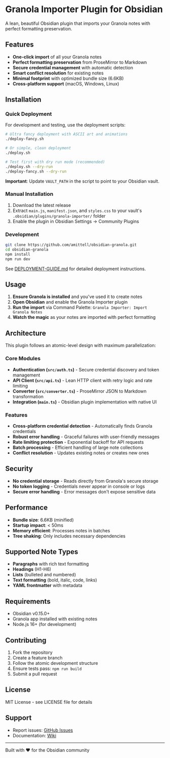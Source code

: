 # Granola Importer Plugin for Obsidian

A lean, beautiful Obsidian plugin that imports your Granola notes with perfect formatting preservation.

## Features

- **One-click import** of all your Granola notes
- **Perfect formatting preservation** from ProseMirror to Markdown
- **Secure credential management** with automatic detection
- **Smart conflict resolution** for existing notes
- **Minimal footprint** with optimized bundle size (6.6KB)
- **Cross-platform support** (macOS, Windows, Linux)

## Installation

### Quick Deployment

For development and testing, use the deployment scripts:

```bash
# Ultra fancy deployment with ASCII art and animations
./deploy-fancy.sh

# Or simple, clean deployment
./deploy.sh

# Test first with dry run mode (recommended)
./deploy.sh --dry-run
./deploy-fancy.sh --dry-run
```

**Important**: Update `VAULT_PATH` in the script to point to your Obsidian vault.

### Manual Installation

1. Download the latest release
2. Extract `main.js`, `manifest.json`, and `styles.css` to your vault's `.obsidian/plugins/granola-importer/` folder
3. Enable the plugin in Obsidian Settings → Community Plugins

### Development

```bash
git clone https://github.com/amittell/obsidian-granola.git
cd obsidian-granola
npm install
npm run dev
```

See [DEPLOYMENT-GUIDE.md](DEPLOYMENT-GUIDE.md) for detailed deployment instructions.

## Usage

1. **Ensure Granola is installed** and you've used it to create notes
2. **Open Obsidian** and enable the Granola Importer plugin
3. **Run the import** via Command Palette: `Granola Importer: Import Granola Notes`
4. **Watch the magic** as your notes are imported with perfect formatting

## Architecture

This plugin follows an atomic-level design with maximum parallelization:

### Core Modules

- **Authentication (`src/auth.ts`)** - Secure credential discovery and token management
- **API Client (`src/api.ts`)** - Lean HTTP client with retry logic and rate limiting
- **Converter (`src/converter.ts`)** - ProseMirror JSON to Markdown transformation
- **Integration (`main.ts`)** - Obsidian plugin implementation with native UI

### Features

- **Cross-platform credential detection** - Automatically finds Granola credentials
- **Robust error handling** - Graceful failures with user-friendly messages
- **Rate limiting protection** - Exponential backoff for API requests
- **Batch processing** - Efficient handling of large note collections
- **Conflict resolution** - Updates existing notes or creates new ones

## Security

- **No credential storage** - Reads directly from Granola's secure storage
- **No token logging** - Credentials never appear in console or logs
- **Secure error handling** - Error messages don't expose sensitive data

## Performance

- **Bundle size**: 6.6KB (minified)
- **Startup impact**: < 50ms
- **Memory efficient**: Processes notes in batches
- **Tree shaking**: Only includes necessary dependencies

## Supported Note Types

- **Paragraphs** with rich text formatting
- **Headings** (H1-H6)
- **Lists** (bulleted and numbered)
- **Text formatting** (bold, italic, code, links)
- **YAML frontmatter** with metadata

## Requirements

- Obsidian v0.15.0+
- Granola app installed with existing notes
- Node.js 16+ (for development)

## Contributing

1. Fork the repository
2. Create a feature branch
3. Follow the atomic development structure
4. Ensure tests pass: `npm run build`
5. Submit a pull request

## License

MIT License - see LICENSE file for details

## Support

- Report issues: [GitHub Issues](https://github.com/amittell/obsidian-granola/issues)
- Documentation: [Wiki](https://github.com/amittell/obsidian-granola/wiki)

---

Built with ❤️ for the Obsidian community
